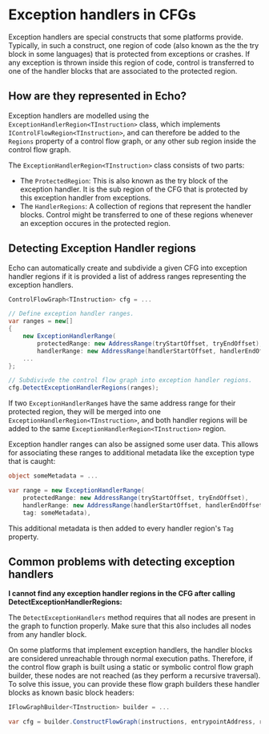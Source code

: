 Exception handlers in CFGs
==========================

Exception handlers are special constructs that some platforms provide. Typically, in such a construct, one region of code (also known as the the try block in some languages) that is protected from exceptions or crashes. If any exception is thrown inside this region of code, control is transferred to one of the handler blocks that are associated to the protected region.

How are they represented in Echo?
---------------------------------

Exception handlers are modelled using the `ExceptionHandlerRegion<TInstruction>` class, which implements `IControlFlowRegion<TInstruction>`, and can therefore be added to the `Regions` property of a control flow graph, or any other sub region inside the control flow graph.

The `ExceptionHandlerRegion<TInstruction>` class consists of two parts:
- The `ProtectedRegion`: This is also known as the try block of the exception handler. It is the sub region of the CFG that is protected by this exception handler from exceptions.
- The `HandlerRegions`: A collection of regions that represent the handler blocks. Control might be transferred to one of these regions whenever an exception occures in the protected region.

Detecting Exception Handler regions
-----------------------------------

Echo can automatically create and subdivide a given CFG into exception handler regions if it is provided a list of address ranges representing the exception handlers.

```csharp
ControlFlowGraph<TInstruction> cfg = ...

// Define exception handler ranges.
var ranges = new[]
{
    new ExceptionHandlerRange(
        protectedRange: new AddressRange(tryStartOffset, tryEndOffset),
        handlerRange: new AddressRange(handlerStartOffset, handlerEndOffset)),
    ...
};

// Subdivivde the control flow graph into exception handler regions.
cfg.DetectExceptionHandlerRegions(ranges);
```

If two `ExceptionHandlerRange`s have the same address range for their protected region, they will be merged into one `ExceptionHandlerRegion<TInstruction>`, and both handler regions will be added to the same `ExceptionHandlerRegion<TInstruction>` region.

Exception handler ranges can also be assigned some user data. This allows for associating these ranges to additional metadata like the exception type that is caught:

```csharp
object someMetadata = ...

var range = new ExceptionHandlerRange(
    protectedRange: new AddressRange(tryStartOffset, tryEndOffset),
    handlerRange: new AddressRange(handlerStartOffset, handlerEndOffset),
    tag: someMetadata),
```

This additional metadata is then added to every handler region's `Tag` property.    


Common problems with detecting exception handlers
--------------------------------------------------

**I cannot find any exception handler regions in the CFG after calling DetectExceptionHandlerRegions:**

The `DetectExceptionHandlers` method requires that all nodes are present in the graph to function properly. Make sure that this also includes all nodes from any handler block.

On some platforms that implement exception handlers, the handler blocks are considered unreachable through normal execution paths. Therefore, if the control flow graph is built using a static or symbolic control flow graph builder, these nodes are not reached (as they perform a recursive traversal). To solve this issue, you can provide these flow graph builders these handler blocks as known basic block headers:

```csharp
IFlowGraphBuilder<TInstruction> builder = ...

var cfg = builder.ConstructFlowGraph(instructions, entrypointAddress, ranges);
```
